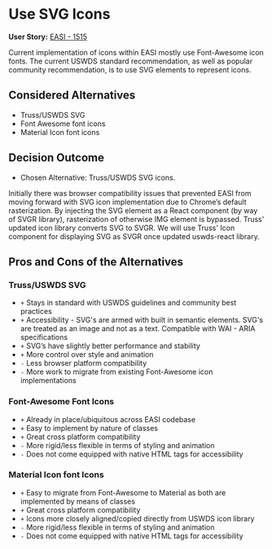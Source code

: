 # Use SVG Icons

**User Story:** [EASI - 1515](https://jiraent.cms.gov/browse/EASI-1515)

Current implementation of icons within EASI mostly use Font-Awesome icon fonts.  The current USWDS standard recommendation, as well as popular community recommendation, is to use SVG elements to represent icons.

## Considered Alternatives

* Truss/USWDS SVG
* Font Awesome font icons
* Material Icon font icons

## Decision Outcome

* Chosen Alternative: Truss/USWDS SVG icons.

Initially there was browser compatibility issues that prevented EASI from moving forward with SVG icon implementation due to Chrome’s default rasterization.  By injecting the SVG element as a React component (by way of SVGR library), rasterization of otherwise IMG element is bypassed.  Truss' updated icon library converts SVG to SVGR.  We will use Truss' Icon component for displaying SVG as SVGR once updated uswds-react library.

## Pros and Cons of the Alternatives

### Truss/USWDS SVG

* `+` Stays in standard with USWDS guidelines and community best practices
* `+` Accessibility - SVG's are armed with built in semantic elements. SVG's are treated as an image and not as a text. Compatible with WAI - ARIA specifications
* `+` SVG’s have slightly better performance and stability
* `+` More control over style and animation
* `-` Less browser platform compatibility
* `-` More work to migrate from existing Font-Awesome icon implementations

### Font-Awesome Font Icons

* `+` Already in place/ubiquitous across EASI codebase
* `+` Easy to implement by nature of classes
* `+` Great cross platform compatibility
* `-` More rigid/less flexible in terms of styling and animation
* `-` Does not come equipped with native HTML tags for accessibility

### Material Icon font Icons

* `+` Easy to migrate from Font-Awesome to Material as both are implemented by means of classes
* `+` Great cross platform compatibility
* `+` Icons more closely aligned/copied directly from USWDS icon library
* `-` More rigid/less flexible in terms of styling and animation
* `-` Does not come equipped with native HTML tags for accessibility
